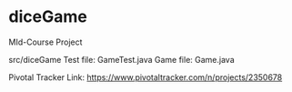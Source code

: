 # diceGame
MId-Course Project

src/diceGame
Test file: GameTest.java
Game file: Game.java

Pivotal Tracker Link: https://www.pivotaltracker.com/n/projects/2350678
